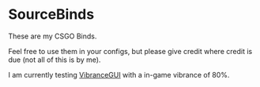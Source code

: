 # SourceBinds
These are my CSGO Binds.

Feel free to use them in your configs, but please give credit where credit is due (not all of this is by me).

I am currently testing [VibranceGUI](http://vibrancegui.com/) with a in-game vibrance of 80%.
